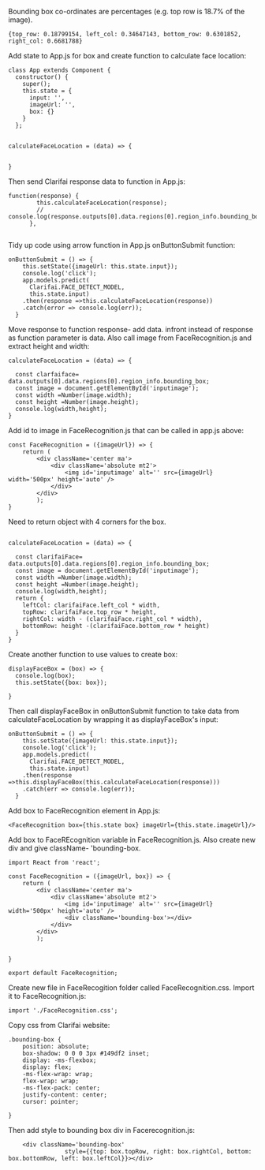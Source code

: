 
Bounding box co-ordinates are percentages (e.g. top row is 18.7% of the image). 

```
{top_row: 0.18799154, left_col: 0.34647143, bottom_row: 0.6301852, right_col: 0.6681788}
```

Add state to App.js for box and create function to calculate face location: 

```
class App extends Component {
  constructor() {
    super();
    this.state = {
      input: '',
      imageUrl: '',
      box: {}
    }
  };


calculateFaceLocation = (data) => {


}

```

Then send Clarifai response data to function in App.js: 
```
function(response) {
        this.calculateFaceLocation(response);
        // console.log(response.outputs[0].data.regions[0].region_info.bounding_box);
      },
      
```
Tidy up code using arrow function in App.js onButtonSubmit function:
```
onButtonSubmit = () => {
    this.setState({imageUrl: this.state.input});
    console.log('click');
    app.models.predict(
      Clarifai.FACE_DETECT_MODEL,
      this.state.input)
    .then(response =>this.calculateFaceLocation(response))
    .catch(error => console.log(err));
  }
```
Move response to function response- add data. infront instead of response as function parameter is data. Also call image from FaceRecognition.js and extract height and width:

```
calculateFaceLocation = (data) => {
 
  const clarfaiface= data.outputs[0].data.regions[0].region_info.bounding_box;
  const image = document.getElementById('inputimage');
  const width =Number(image.width);
  const height =Number(image.height);
  console.log(width,height);
}

```
Add id to image in FaceRecognition.js that can be called in app.js above:

```
const FaceRecognition = ({imageUrl}) => {
	return (
		<div className='center ma'>
			<div className='absolute mt2'>
				<img id='inputimage' alt='' src={imageUrl} width='500px' height='auto' />
			</div>
		</div>
		);
}
```
Need to return object with 4 corners for the box. 

```

calculateFaceLocation = (data) => {
 
  const clarifaiFace= data.outputs[0].data.regions[0].region_info.bounding_box;
  const image = document.getElementById('inputimage');
  const width =Number(image.width);
  const height =Number(image.height);
  console.log(width,height);
  return {
    leftCol: clarifaiFace.left_col * width,
    topRow: clarifaiFace.top_row * height,
    rightCol: width - (clarifaiFace.right_col * width),
    bottomRow: height -(clarifaiFace.bottom_row * height)
  }
}

```
Create another function to use values to create box: 
```
displayFaceBox = (box) => {
  console.log(box);
  this.setState({box: box});

}
```
Then call displayFaceBox in onButtonSubmit function to take data from calculateFaceLocation by wrapping it as displayFaceBox's input: 

```
onButtonSubmit = () => {
    this.setState({imageUrl: this.state.input});
    console.log('click');
    app.models.predict(
      Clarifai.FACE_DETECT_MODEL,
      this.state.input)
    .then(response =>this.displayFaceBox(this.calculateFaceLocation(response)))
    .catch(err => console.log(err));
  }
```
Add box to FaceRecognition element in App.js: 
```
<FaceRecognition box={this.state box} imageUrl={this.state.imageUrl}/>
```
Add box to FaceREcognition variable in FaceRecognition.js. Also create new div and give className- 'bounding-box.
```
import React from 'react';

const FaceRecognition = ({imageUrl, box}) => {
	return (
		<div className='center ma'>
			<div className='absolute mt2'>
				<img id='inputimage' alt='' src={imageUrl} width='500px' height='auto' />
				<div className='bounding-box'></div>
			</div>
		</div>
		);


}

export default FaceRecognition;
```
Create new file in FaceRecogition folder called FaceRecognition.css. Import it to FaceRecognition.js:
```
import './FaceRecognition.css';
```
Copy css from Clarifai website:
```
.bounding-box {
    position: absolute;
    box-shadow: 0 0 0 3px #149df2 inset;
    display: -ms-flexbox;
    display: flex;
    -ms-flex-wrap: wrap;
    flex-wrap: wrap;
    -ms-flex-pack: center;
    justify-content: center;
    cursor: pointer;
	
}
```
Then add style to bounding box div in Facerecognition.js: 
```
	<div className='bounding-box' 
				style={{top: box.topRow, right: box.rightCol, bottom: box.bottomRow, left: box.leftCol}}></div>
```
